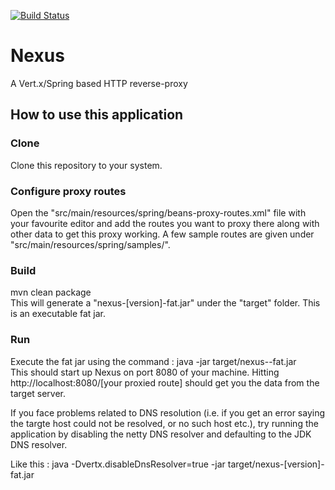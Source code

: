 [![Build Status](https://travis-ci.org/kislayverma/nexus.svg?branch=master)](https://travis-ci.org/kislayverma/nexus)

# Nexus
A Vert.x/Spring based HTTP reverse-proxy

## How to use this application
### Clone
Clone this repository to your system.

### Configure proxy routes
Open the "src/main/resources/spring/beans-proxy-routes.xml" file with your favourite editor and add the routes you want to proxy there along with other data to get this proxy working. A few sample routes are given under "src/main/resources/spring/samples/".    

### Build
mvn clean package    
This will generate a "nexus-[version]-fat.jar" under the "target" folder. This is an executable fat jar.

### Run
Execute the fat jar using the command : java -jar target/nexus-<version>-fat.jar    
This should start up Nexus on port 8080 of your machine. Hitting http://localhost:8080/[your proxied route] should get you the data from the target server.

If you face problems related to DNS resolution (i.e. if you get an error saying the targte host could not be resolved, or no such host etc.), try running the application by disabling the netty DNS resolver and defaulting to the JDK DNS resolver.

Like this : java -Dvertx.disableDnsResolver=true -jar target/nexus-[version]-fat.jar    
